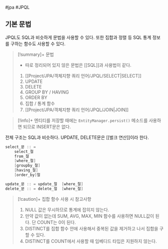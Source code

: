 #jpa #JPQL

## 기본 문법
JPQL도 SQL과 비슷하게 문법을 사용할 수 있다. 또한 집합과 정렬 등 SQL 통계 정보를 구하는 함수도 사용할 수 있다.

> [!summary]+ 문법
> + 따로 정리되어 있지 않은 문법은 [[SQL]]과 사용법이 같다.
> 1. [[Project/JPA/객체지향 쿼리 언어/JPQL/SELECT|SELECT]]
> 2. UPDATE
> 3. DELETE
> 4. GROUP BY / HAVING
> 5. ORDER BY
> 6. 집합 / 통계 함수
> 7. [[Project/JPA/객체지향 쿼리 언어/JPQL/JOIN|JOIN]]


> [!info]+ 
> 엔티티를 저장할 때에는 `EntityManager.persist()` 메소드를 사용하면 되므로 INSERT문은 없다.

전체 구조는 SQL과 비슷하다. UPDATE, DELETE문은 [[벌크 연산]]이라 한다.

```java
select_문 :: =
	select_절
	from_절
	[where_절]
	[groupby_절]
	[having_절]
	[order_by]절

update_문 :: = update_절  [where_절]
delete_문 :: = delete_절  [where_절]
```

> [!caution]+ 집합 함수 사용 시 참고사항
> 1. NULL 값은 무시하므로 통계에 잡히지 않는다.
> 2. 만약 값이 없는데 SUM, AVG, MAX, MIN 함수를 사용하면 NULL값이 된다. 단 COUNT는 0이 된다.
> 3. DISTINCT를 집합 함수 안에 사용해서 중복된 값을 제거하고 나서 집합을 구할 수 있다.
> 4. DISTINCT를 COUNT에서 사용할 때 임베디드 타입은 지원하지 않는다.